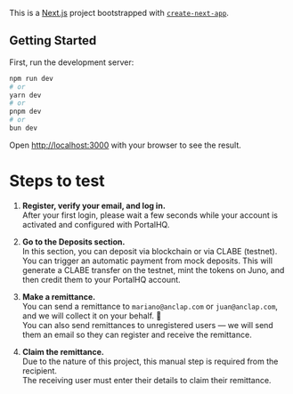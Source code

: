 This is a [Next.js](https://nextjs.org) project bootstrapped with [`create-next-app`](https://nextjs.org/docs/app/api-reference/cli/create-next-app).

## Getting Started

First, run the development server:

```bash
npm run dev
# or
yarn dev
# or
pnpm dev
# or
bun dev
```

Open [http://localhost:3000](http://localhost:3000) with your browser to see the result.

# Steps to test

1. **Register, verify your email, and log in.**  
   After your first login, please wait a few seconds while your account is activated and configured with PortalHQ.

2. **Go to the Deposits section.**  
   In this section, you can deposit via blockchain or via CLABE (testnet).  
   You can trigger an automatic payment from mock deposits. This will generate a CLABE transfer on the testnet, mint the tokens on Juno, and then credit them to your PortalHQ account.

3. **Make a remittance.**  
   You can send a remittance to `mariano@anclap.com` or `juan@anclap.com`, and we will collect it on your behalf. 🤪  
   You can also send remittances to unregistered users — we will send them an email so they can register and receive the remittance.

4. **Claim the remittance.**  
   Due to the nature of this project, this manual step is required from the recipient.  
   The receiving user must enter their details to claim their remittance.
